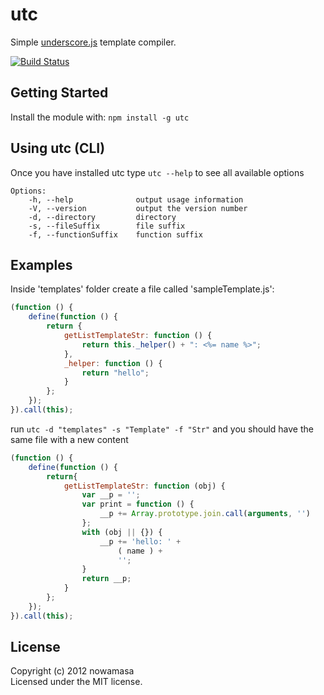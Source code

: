 # utc
Simple [underscore.js](http://underscorejs.org/#template) template compiler.

[![Build Status](https://secure.travis-ci.org/nowamasa/utc.png?branch=master)](http://travis-ci.org/nowamasa/utc)

## Getting Started
Install the module with: `npm install -g utc`

## Using utc (CLI)
Once you have installed utc type `utc --help` to see all available options

    Options:
        -h, --help              output usage information
        -V, --version           output the version number
        -d, --directory         directory
        -s, --fileSuffix        file suffix
        -f, --functionSuffix    function suffix

## Examples
Inside 'templates' folder create a file called 'sampleTemplate.js':
```js
(function () {
    define(function () {
        return {
            getListTemplateStr: function () {
                return this._helper() + ": <%= name %>";
            },
            _helper: function () {
                return "hello";
            }
        };
    });
}).call(this);
```
run `utc -d "templates" -s "Template" -f "Str"` and you should have the same file with a new content
```js
(function () {
    define(function () {
        return{
            getListTemplateStr: function (obj) {
                var __p = '';
                var print = function () {
                    __p += Array.prototype.join.call(arguments, '')
                };
                with (obj || {}) {
                    __p += 'hello: ' +
                        ( name ) +
                        '';
                }
                return __p;
            }
        };
    });
}).call(this);
```
## License
Copyright (c) 2012 nowamasa  
Licensed under the MIT license.
